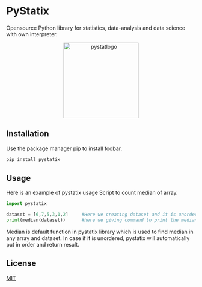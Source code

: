 # PyStatix
Opensource Python library for statistics, data-analysis and data science with own interpreter.


<p align="center"><img src="https://i.imgur.com/db4XfNt.png" alt="pystatlogo" width="200" height="200" /></p>


## Installation

Use the package manager [pip](https://pip.pypa.io/en/stable/) to install foobar.
```bash
pip install pystatix
```


## Usage
Here is an example of pystatix usage
Script to count median of array.

```python
import pystatix

dataset = [6,7,5,3,1,2]     #Here we creating dataset and it is unordered
print(median(dataset))      #here we giving command to print the median of our dataset.
```
Median is default function in pystatix library which is used to find median in any array and dataset. In case if it is unordered, pystatix will automatically put in order and return result.


## License
[MIT](https://choosealicense.com/licenses/mit/)

